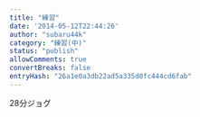 ```yaml
---
title: "練習"
date: '2014-05-12T22:44:26'
author: "subaru44k"
category: "練習(中)"
status: "publish"
allowComments: true
convertBreaks: false
entryHash: "26a1e0a3db22ad5a335d8fc444cd6fab"
---
```

28分ジョグ

